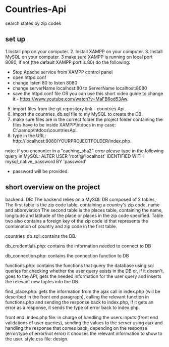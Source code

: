 # Countries-Api
search states by zip codes 

## set up

1.Install php on your computer.
2. Install XAMPP on your computer.
3. Install MySQL on your computer.
3 make sure XAMPP is running on local port 8080, if not  (the default XAMPP port is 80) do the following:
- Stop Apache service from XAMPP control panel
- open httpd.conf
- change listen 80 to listen 8080
- change serverName localhost:80 to ServerName localhost:8080 
- save the httpd.conf file
 OR you can use this short video guide to change it - https://www.youtube.com/watch?v=MaFB6od53Aw.
5. import files from the git repository link - countries Api.
6. import the countries_db.sql file to my MySQL to create the DB.
7. make sure files are in the correct folder the project folder containing the files have to be inside XAMPP\htdocs in my case: C:\xampp\htdocs\countriesApi.
8. type in the URL: http://localhost:8080/YOURPROJECTFOLDER/index.php.

note: 
if you encounter in a "caching_sha2" error please type in the following query in MySQL: ALTER USER 'root'@'localhost' IDENTIFIED WITH mysql_native_password BY 'password' 
-  password will be provided.

## short overview on the project

backend:
DB: The backend relies on a MySQL DB composed of 2 tables,
The first table is the zip code table, containing a country's zip code, name and abbreviation
The second table is the places table, containing the name, longitude and latitude of the place or places in the zip code specified.
Table two also contains a foreign key of the zip code id that represents the combination of country and zip code in the first table.

countries_db.sql: contains the DB.

db_credentials.php: contains the information needed to connect to DB

db_connection.php: contains the connection function to DB

functions.php: contains the functions that query the database using sql queries for checking whether the user query exists in the DB or, if it doesn't, goes to the API, gets the needed information for the user query and inserts the relevant new tuples into the DB.

find_place.php: gets the information from the ajax call in index.php (will be described in the front end paragraph), calling the relevant function in functions.php and sending the response back to index.php, if it gets an error as a response, it sends the type of error back to index.php.

front end:
index.php file: in charge of handling the users inputs (front end validations of user queries), sending the values to the server using ajax and handling the response that comes back, depending on the response (error/type of error/not error) it chooses the relevant information to show to the user.
style.css file: design.
